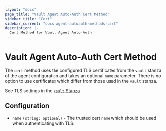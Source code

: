 ```yaml
---
layout: "docs"
page_title: "Vault Agent Auto-Auth Cert Method"
sidebar_title: "Cert"
sidebar_current: "docs-agent-autoauth-methods-cert"
description: |-
  Cert Method for Vault Agent Auto-Auth
---
```


# Vault Agent Auto-Auth Cert Method

The `cert` method uses the configured TLS certificates from the `vault` stanza of
the agent configuration and takes an optional `name` parameter. There is no option
to use certificates which differ from those used in the `vault` stanza.

See TLS settings in the [`vault` Stanza](https://vaultproject.io/docs/agent/index.html#vault-stanza)

## Configuration

* `name` `(string: optional)` - The trusted cert `name` which should be used
  when authenticating with TLS.
